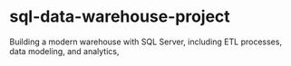 # sql-data-warehouse-project
Building a modern warehouse with SQL Server, including ETL processes, data modeling, and analytics,
